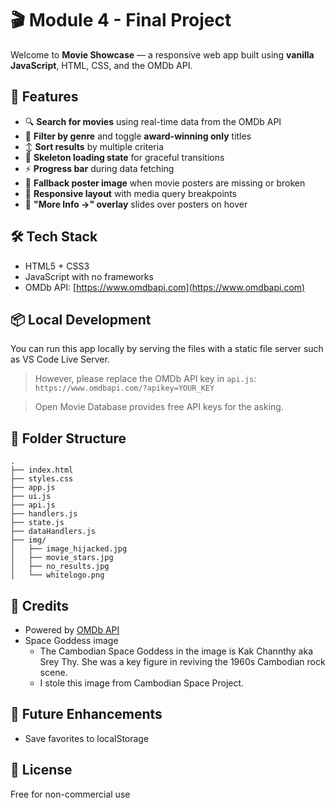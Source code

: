 # 🎬 Module 4 - Final Project

Welcome to **Movie Showcase** — a responsive web app built using **vanilla JavaScript**, HTML, CSS, and the OMDb API.

## 🚀 Features

- 🔍 **Search for movies** using real-time data from the OMDb API
- 🎥 **Filter by genre** and toggle **award-winning only** titles
- ↕️ **Sort results** by multiple criteria
- 🦴 **Skeleton loading state** for graceful transitions
- ⚡ **Progress bar** during data fetching
- 👑 **Fallback poster image** when movie posters are missing or broken
- 🌈 **Responsive layout** with media query breakpoints
- 💎 **"More Info →" overlay** slides over posters on hover

## 🛠️ Tech Stack

- HTML5 + CSS3
- JavaScript with no frameworks
- OMDb API: [https://www.omdbapi.com](https://www.omdbapi.com)

## 📦 Local Development

You can run this app locally by serving the files with a static file server such as VS Code Live Server.

> However, please replace the OMDb API key in `api.js`:
> `https://www.omdbapi.com/?apikey=YOUR_KEY`

> Open Movie Database provides free API keys for the asking.

## 📁 Folder Structure

```
.
├── index.html
├── styles.css
├── app.js
├── ui.js
├── api.js
├── handlers.js
├── state.js
├── dataHandlers.js
├── img/
│   ├── image_hijacked.jpg
│   ├── movie_stars.jpg
│   ├── no_results.jpg
│   └── whitelogo.png
```

## 🌌 Credits

- Powered by [OMDb API](https://www.omdbapi.com)
- Space Goddess image
  - The Cambodian Space Goddess in the image is Kak Channthy aka Srey Thy. She was a key figure in reviving the 1960s Cambodian rock scene.
  - I stole this image from Cambodian Space Project.

## 🧠 Future Enhancements

- Save favorites to localStorage

## 💖 License

Free for non-commercial use
